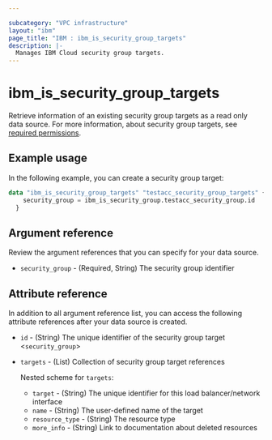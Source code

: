 ```yaml
---

subcategory: "VPC infrastructure"
layout: "ibm"
page_title: "IBM : ibm_is_security_group_targets"
description: |-
  Manages IBM Cloud security group targets.
---
```


# ibm_is_security_group_targets
Retrieve information of an existing security group targets as a read only data source. For more information, about security group targets, see [required permissions](https://cloud.ibm.com/docs/vpc?topic=vpc-resource-authorizations-required-for-api-and-cli-calls).

## Example usage
In the following example, you can create a security group target:

```terraform
data "ibm_is_security_group_targets" "testacc_security_group_targets" {
    security_group = ibm_is_security_group.testacc_security_group.id
  }
```

## Argument reference
Review the argument references that you can specify for your data source.

- `security_group` - (Required, String) The security group identifier

## Attribute reference
In addition to all argument reference list, you can access the following attribute references after your data source is created. 

- `id` - (String) The unique identifier of the security group target <`security_group`>
- `targets` - (List) Collection of security group target references

  Nested scheme for `targets`:
  - `target` - (String) The unique identifier for this load balancer/network interface
  - `name` - (String) The user-defined name of the target
  - `resource_type` - (String) The resource type
  - `more_info` - (String) Link to documentation about deleted resources
